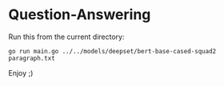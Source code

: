 # Question-Answering

Run this from the current directory:

```console
go run main.go ../../models/deepset/bert-base-cased-squad2 paragraph.txt
```

Enjoy ;)

